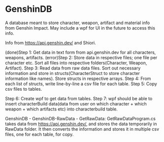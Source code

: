 # GenshinDB
A database meant to store character, weapon, artifact and material info from Genshin Impact.
May include a wpf for UI in the future to access this info.

Info from https://api.genshin.dev/ and Shiori.

(done)Step 1: Get data in text form from api.genshin.dev for all characters, weapons, artifacts. 
(error)Step 2: Store data in respective files; one file per character etc. Sort all files into respective folders(Character, Weapon, Artifact).
Step 3: Read data from raw data files. Sort out necessary information and store in structs(CharacterStruct to store character information like names).
                 Store structs in respective arrays.
Step 4: From each list of structs, write line-by-line a csv file for each table.
Step 5: Copy csv files to tables.

Step 6: Create wpf to get data from tables.
Step 7: wpf should be able to insert characterBuild data(data from user on which character + which weapon + which artifacts etc) into characterbuild table.



GenshinDB - GenshinDB-RawData - GetRawData: GetRawDataProgram.cs takes data from https://api.genshin.dev/, and stores the data temporarily in RawData folder. It then converts the information and stores it in multiple csv files, one for each table, for copy.
